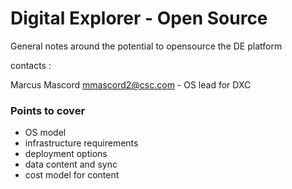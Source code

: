 # Digital Explorer - Open Source

General notes around the potential to opensource the DE platform


contacts : 

Marcus Mascord <mmascord2@csc.com> - OS lead for DXC

### Points to cover

- OS model
- infrastructure requirements
- deployment options
- data content and sync
- cost model for content






